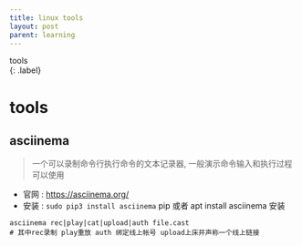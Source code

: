 ```yaml
---
title: linux tools
layout: post
parent: learning
---
```


tools  
{: .label}

# tools 

## asciinema

> 一个可以录制命令行执行命令的文本记录器, 一般演示命令输入和执行过程可以使用

- 官网 : https://asciinema.org/  
- 安装 : `sudo pip3 install asciinema` pip 或者 apt install asciinema 安装  

```shell
asciinema rec|play|cat|upload|auth file.cast  
# 其中rec录制 play重放 auth 绑定线上帐号 upload上床并声称一个线上链接  
```


